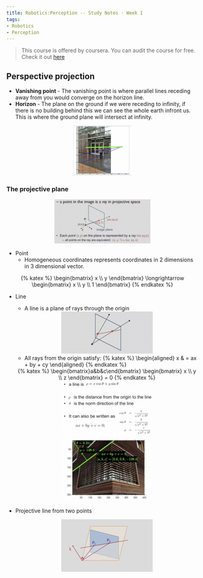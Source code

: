 ```yaml
---
title: Robotics:Perception -- Study Notes - Week 1
tags: 
- Robotics
- Perception
---
```


>This course is offered by coursera. You can audit the course for free. Check it out [here](https://www.coursera.org/learn/robotics-perception/)

## Perspective projection

* **Vanishing point** - The vanishing point is where parallel lines receding away from you would converge on the horizon line.
* **Horizon** - The plane on the ground if we were receding to infinity, if there is no building behind this we can see the whole earth infront us. This is where the ground plane will intersect at infinity. 

<center>
<img src="https://github.com/naaz97/naaz97.github.io/blob/main/source/_posts/robotics:perception/image-1.png?raw=true"  width="30%" height="30%">
</center>

### The projective plane

<center>
<img src="https://github.com/naaz97/naaz97.github.io/blob/main/source/_posts/robotics:perception/image-homo-coordinates.png?raw=true"  width="50%" height="30%">
</center>

- Point 
    - Homogeneous coordinates represents coordinates in 2 dimensions in 3 dimensional vector.

<center>
{% katex %}
\begin{bmatrix}
x \\
y  
\end{bmatrix} \longrightarrow
\begin{bmatrix}
x \\
y \\
1
\end{bmatrix}
{% endkatex %}
</center>

- Line
    - A line is a plane of rays through the origin
    <center>
    <img src="https://github.com/naaz97/naaz97.github.io/blob/main/source/_posts/robotics:perception/image-2.png?raw=true"  width="50%" height="30%">
    </center>
     
     - All rays from the origin satisfy: {% katex %} \begin{aligned} x & = ax + by + cy \end{aligned} {% endkatex %}
     
     <center>
        {% katex %}
        \begin{bmatrix}a&b&c\end{bmatrix} 
        \begin{bmatrix}
        x \\
        y \\
        z
        \end{bmatrix} = 0
        {% endkatex %}
    </center>

    <center>
    <img src="https://github.com/naaz97/naaz97.github.io/blob/main/source/_posts/robotics:perception/image-3.png?raw=true"  width="50%" height="30%">
    </center>

    <center>
    <img src="https://github.com/naaz97/naaz97.github.io/blob/main/source/_posts/robotics:perception/image-4.png?raw=true"  width="50%" height="30%">
    </center>

- Projective line from two points

    <center>
    <img src="https://github.com/naaz97/naaz97.github.io/blob/main/source/_posts/robotics:perception/image-5.png?raw=true"  width="50%" height="30%">
    </center>